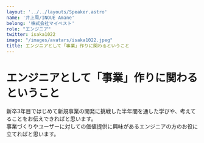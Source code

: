 ```yaml
---
layout: '../../layouts/Speaker.astro'
name: '井上周/INOUE Amane'
belong: '株式会社マイベスト'
role: "エンジニア"
twitter: isaka1022
image: "/images/avatars/isaka1022.jpeg"
title: エンジニアとして「事業」作りに関わるということ
---
```


# エンジニアとして「事業」作りに関わるということ

新卒3年目ではじめて新規事業の開発に挑戦した半年間を通した学びや、考えてることをお伝えできればと思います。  
事業づくりやユーザーに対しての価値提供に興味があるエンジニアの方のお役に立てればと思います。
